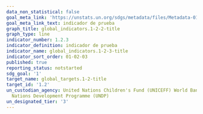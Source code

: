 ```yaml
---
data_non_statistical: false
goal_meta_link: 'https://unstats.un.org/sdgs/metadata/files/Metadata-01-02-01.pdf '
goal_meta_link_text: indicador de prueba
graph_title: global_indicators.1-2-2-title
graph_type: line
indicator_number: 1.2.3
indicator_definition: indicador de prueba
indicator_name: global_indicators.1-2-3-title
indicator_sort_order: 01-02-03
published: true
reporting_status: notstarted
sdg_goal: '1'
target_name: global_targets.1-2-title
target_id: '1.2'
un_custodian_agency: United Nations Children's Fund (UNICEFF) World Bank (WB) United
  Nations Development Programme (UNDP)
un_designated_tier: '3'
---
```

